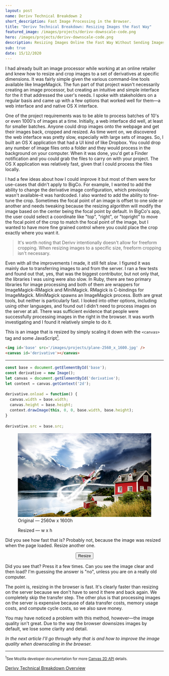```yaml
---
layout: post
name: Derivv Technical Breakdown 2
short_description: Fast Image Processing in the Browser.
title: "Derivv Technical Breakdown: Resizing Images the Fast Way"
featured_image: /images/projects/derivv-downscale-code.png
hero: /images/projects/derivv-downscale-code.png
description: Resizing Images Online the Fast Way Without Sending Images to the Server.
sub: true
date: 15/12/2020
---
```


I had already built an image processor while working at an online retailer and knew how to resize and crop images to a set of derivatives at specific dimensions. It was fairly simple given the various command-line tools available like ImageMagick. The fun part of that project wasn't necessarily creating an image processor, but creating an intuitive and simple interface for the it that addressed the user's needs. I spoke with stakeholders on a regular basis and came up with a few options that worked well for them—a web interface and and native OS X interface.

One of the project requirements was to be able to process batches of 10's or even 1000's of images at a time. Initially, a web interface did well, at least for smaller batches. Anyone could drop images onto the webpage and get their images back, cropped and resized. As time went on, we discovered the web interface was pretty slow, especially with large sets of images. So, I built an OS X application that had a UI kind of like Dropbox. You could drop any number of image files onto a folder and they would process in the background on your computer. When it was done, you'd get a Finder notification and you could grab the files to carry on with your project. The OS X application was relatively fast, given that I could process the files locally.

I had a few ideas about how I could improve it but most of them were for use-cases that didn't apply to BigCo. For example, I wanted to add the ability to change the derivative image configuration, which previously wasn't available–it was hardcoded. I also wanted to add the ability to fine-tune the crop. Sometimes the focal point of an image is offset to one side or another and needs tweaking because the resizing algorithm will modify the image based on the center being the focal point by default. In BigCo's app, the user could select a coordinate like "top", "right", or "topright" to move the focal point of the crop to match the focal point of the image, but I wanted to have more fine grained control where you could place the crop exactly where you want it.

>It's worth noting that Derivv intentionally doesn't allow for freeform cropping. When resizing images to a specific size, freeform cropping isn't necessary.

Even with all the improvements I made, it still felt _slow_. I figured it was mainly due to transferring images to and from the server. I ran a few tests and found out that, yes, that was the biggest contributor, but not only that, the libraries I was using were also slow. In Ruby, there are two primary libraries for image processing and both of them are wrappers for ImageMagick–RMagick and MiniMagick. RMagick is C-bindings for ImageMagick. MiniMagick spawns an ImageMagick process. Both are great tools, but neither is particularly fast. I looked into other options, including using other languages, and found out I didn't need to process images on the server at all. There was sufficient evidence that people were successfully processing images in the right in the browser. It was worth investigating and I found it relatively simple to do it.

This is an image that is resized by simply scaling it down with the `<canvas>` tag and some JavaScript<a href='#1'><sup>1</sup></a>.

```html
<img id='base' src='/images/projects/plane-2560_x_1600.jpg' />
<canvas id='derivative'></canvas>
```
---
```javascript
const base = document.getElementById('base');
const derivative = new Image();
let canvas = document.getElementById('derivative');
let context = canvas.getContext('2d');

derivative.onload = function() {
  canvas.width = base.width;
  canvas.height = base.height;
  context.drawImage(this, 0, 0, base.width, base.height);
}

derivative.src = base.src;
```

<figure>
  <img id='base' src='/images/projects/plane-2560_x_1600.jpg' />
  <figcaption>Original — 2560w x 1600h</figcaption>
</figure>
<figure>
  <canvas id='derivative'></canvas>
  <figcaption>Resized — <span id='derivative-width'></span>w x <span id='derivative-height'></span>h</figcaption>
</figure>
<script>
  document.addEventListener("DOMContentLoaded", () => {
    const codeblocks = document.getElementsByClassName('language-javascript');
    for (block of codeblocks) {
      eval(block.innerText);
    }

    setTimeout(() => {
      const canvas = document.getElementById('derivative');
      const dWidth = document.getElementById('derivative-width');
      const dHeight = document.getElementById('derivative-height');

      dWidth.innerText = canvas.width;
      dHeight.innerText = canvas.height;
    }, 500);

    document
      .getElementById('derivative--resize')
      .addEventListener('click', () => {
        canvas = document.getElementById('derivative--resized');
        context = canvas.getContext('2d');
        context.clearRect(0,0, base.width, base.height);
        canvas.width = base.width;
        canvas.height = base.height;
        canvas; // eh?
        context.drawImage(base, 0, 0, base.width, base.height);
    });
  });
</script>

Did you see how fast that is? Probably not, because the image was resized when the page loaded. Resize another one.

<div style='text-align: center'><button id='derivative--resize'>Resize</button></div>
<canvas id='derivative--resized'></canvas>

Did you see that? Press it a few times. Can you see the image clear and then load? I'm guessing the answer is "no", unless you are on a really old computer.

The point is, resizing in the browser is fast. It's clearly faster than resizing on the server because we don't have to send it there and back again. We completely skip the transfer step. The other plus is that processing images on the server is expensive because of data transfer costs, memory usage costs, and compute cycle costs, so we also save money.

You may have noticed a problem with this method, however—the image quality isn't great. Due to the way the browser downsizes images by default, we lose some clarity and detail.

_In the next article I'll go through why that is and how to improve the image quality when downscaling in the browser._

---
<small id='1'><sup>1</sup>See Mozilla developer documentation for more <a href='https://developer.mozilla.org/en-US/docs/Web/API/CanvasRenderingContext2D/drawImage' target='_blank'>Canvas 2D API</a> details.</small>

[Derivv Technical Breakdown Overview](/projects/derivv-technical-breakdown)
